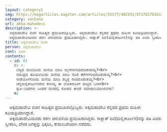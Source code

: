 ```yaml
---
layout: category1
img: https://magarticles.magzter.com/articles/15177/482331/5f17d1761b13b/Akka-Mahadevi.jpg
category: vachana
url: akka-mahadevi
description: >-
  ಅಕ್ಕಮಹಾದೇವಿ ವಚನ ಸಾಹಿತ್ಯದ ಪ್ರಮುಖರಲ್ಲೊಬ್ಬರು. ಅಕ್ಕಮಹಾದೇವಿ ಕನ್ನಡದ ಪ್ರಥಮ ಮಹಿಳಾ ಕವಿಯತ್ರಿಯಾಗಿದ್ದಾರೆ. 
  ಅಕ್ಕಮಹಾದೇವಿಯವರು ಶರಣ ಚಳುವಳಿಯ ಪ್ರಮುಖರಾಗಿದ್ದರು. ಸಾಕ್ಷಾತ್ ಶಿವ(ಮಲ್ಲಿಕಾರ್ಜುನ)ನನ್ನು ಪತಿ ಎಂದು ಸ್ವೀಕರಿಸಿ, ಲೌಕಿಕ ಜಗತ್ತನ್ನು ಧಿಕ್ಕರಿಸಿ, ಕೇಶಾಂಬರೆಯಾಗಿ ನಡೆದರು.
title: ಅಕ್ಕಮಹಾದೇವಿ ವಚನ 
person: ಅಕ್ಕಮಹಾದೇವಿ
cont: ವಚನ
contents:
  - id: 01
    c: >- 
     ಬೆಟ್ಟದ ಮೇಲೊಂದು ಮನೆಯ ಮಾಡಿ ಮೃಗಗಳಿಗಂಜಿದೊಡೆಂತಯ್ಯ?<br>
     ಸಮುದ್ರದ ತಡಿಯಲೊಂದು ಮನೆಯ ಮಾಡಿ ನೊರೆ ತೆರೆಗಳಿಗಂಜಿದೊಡೆಂತಯ್ಯ?<br>
     ಸಂತೆಯೊಳಗೊಂದು ಮನೆಯ ಮಾಡಿ ಶಬ್ದಕ್ಕೆ ನಾಚಿದೊಡೆಂತಯ್ಯ?<br>
     ಚೆನ್ನಮಲ್ಲಿಕಾರ್ಜುನದೇವ ಕೇಳಯ್ಯ ಈ ಲೋಕದೊಳಗೆ ಹುಟ್ಟಿದ ಬಳಿಕ<br>
     ಸ್ತುತಿ-ನಿಂದೆಗಳು ಬಂದರೆ ಮನದಲ್ಲಿ ಕೋಪವ ತಾಳದೆ ಸಮಾಧಾನಿಯಾಗಿರಬೇಕು!
    m: 
---
```

&emsp;ಅಕ್ಕಮಹಾದೇವಿ ವಚನ ಸಾಹಿತ್ಯದ ಪ್ರಮುಖರಲ್ಲೊಬ್ಬರು. ಅಕ್ಕಮಹಾದೇವಿ ಕನ್ನಡದ ಪ್ರಥಮ ಮಹಿಳಾ ಕವಿಯತ್ರಿಯಾಗಿದ್ದಾರೆ. <br>
&emsp;ಅಕ್ಕಮಹಾದೇವಿಯವರು ಶರಣ ಚಳುವಳಿಯ ಪ್ರಮುಖರಾಗಿದ್ದರು. ಸಾಕ್ಷಾತ್ ಶಿವ(ಮಲ್ಲಿಕಾರ್ಜುನ)ನನ್ನು ಪತಿ ಎಂದು ಸ್ವೀಕರಿಸಿ, ಲೌಕಿಕ ಜಗತ್ತನ್ನು ಧಿಕ್ಕರಿಸಿ, ಕೇಶಾಂಬರೆಯಾಗಿ ನಡೆದರು.